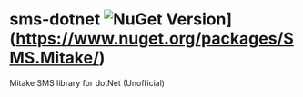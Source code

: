 # sms-dotnet ![NuGet Version](https://www.nuget.org/Content/gallery/img/default-package-icon.svg)](https://www.nuget.org/packages/SMS.Mitake/)
Mitake SMS library for dotNet (Unofficial) 
